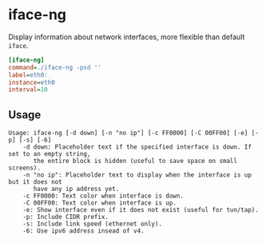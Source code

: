 # iface-ng

Display information about network interfaces, more flexible than default `iface`.

``` ini
[iface-ng]
command=./iface-ng -psd ''
label=eth0:
instance=eth0
interval=10
```

## Usage

    Usage: iface-ng [-d down] [-n "no ip"] [-c FF0000] [-C 00FF00] [-e] [-p] [-s] [-6]
        -d down: Placeholder text if the specified interface is down. If set to an empty string,
           the entire block is hidden (useful to save space on small screens).
        -n "no ip": Placeholder text to display when the interface is up but it does not
           have any ip address yet.
        -c FF0000: Text color when interface is down.
        -C 00FF00: Text color when interface is up.
        -e: Show interface even if it does not exist (useful for tun/tap).
        -p: Include CIDR prefix.
        -s: Include link speed (ethernet only).
        -6: Use ipv6 address insead of v4.
